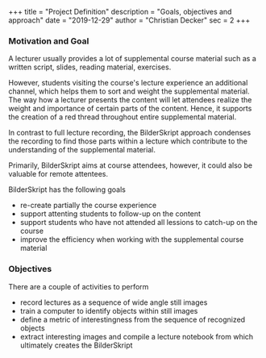 +++
title = "Project Definition"
description = "Goals, objectives and approach"
date = "2019-12-29"
author = "Christian Decker"
sec = 2
+++

### Motivation and Goal

A lecturer usually provides a lot of supplemental course material such as a written script, slides, reading material, exercises. 

However, students visiting the course's lecture experience an additional channel, which helps them to sort and weight the supplemental material. The way how a lecturer presents the content will let attendees realize the weight and importance of certain parts of the content. Hence, it supports the creation of a red thread throughout entire supplemental material.

In contrast to full lecture recording, the BilderSkript approach condenses the recording to find those parts within a lecture which contribute to the understanding of the supplemental material.

Primarily, BilderSkript aims at course attendees, however, it could also be valuable for remote attentees.

BilderSkript has the following goals

* re-create partially the course experience
* support attenting students to follow-up on the content
* support students who have not attended all lessions to catch-up on the course
* improve the efficiency when working with the supplemental course material


### Objectives

There are a couple of activities to perform 

* record lectures as a sequence of wide angle still images
* train a computer to identify objects within still images
* define a metric of interestingness from the sequence of recognized objects 
* extract interesting images and compile a lecture notebook from which ultimately creates the BilderSkript